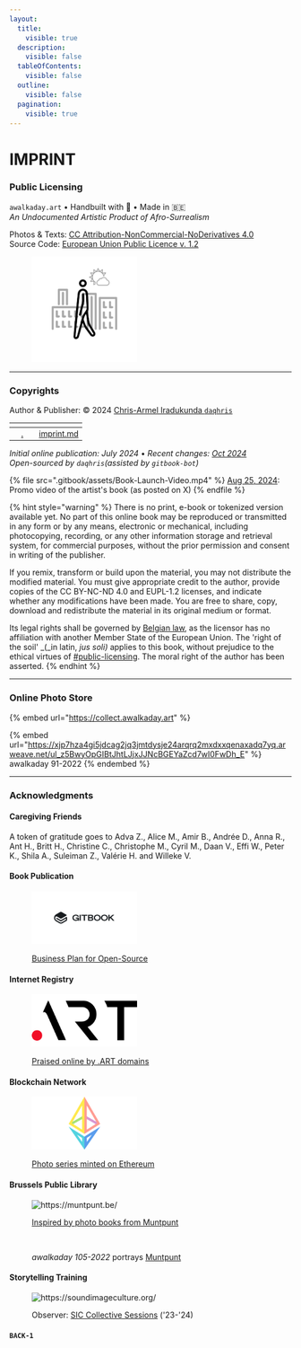 ```yaml
---
layout:
  title:
    visible: true
  description:
    visible: false
  tableOfContents:
    visible: false
  outline:
    visible: false
  pagination:
    visible: true
---
```


# IMPRINT

### Public Licensing

`awalkaday.art` • Handbuilt with 🤍 • Made in 🇧🇪\
_An Undocumented Artistic Product of Afro-Surrealism_

Photos & Texts: [CC Attribution-NonCommercial-NoDerivatives 4.0](https://creativecommons.org/licenses/by-nc-nd/4.0/deed.en)\
Source Code: [European Union Public Licence v. 1.2](https://joinup.ec.europa.eu/sites/default/files/custom-page/attachment/2020-03/EUPL-1.2%20EN.txt)

<div align="left">

<figure><img src=".gitbook/assets/awalkaday-logo-1x1.png" alt="awalkaday-logo-1x1: &#x27;walking human first, sunny cityscape second&#x27;" width="188"><figcaption></figcaption></figure>

</div>

***

### Copyrights

Author & Publisher: © 2024 [Chris-Armel Iradukunda `daqhris`](https://daqhris.com)

<table data-card-size="large" data-column-title-hidden data-view="cards" data-full-width="false"><thead><tr><th></th><th></th><th></th><th data-hidden data-card-target data-type="content-ref"></th></tr></thead><tbody><tr><td></td><td><a data-mention href="./">.</a></td><td></td><td><a href="imprint.md">imprint.md</a></td></tr></tbody></table>

_Initial online publication: July 2024_ • _Recent changes:_ [_Oct 2024_](https://github.com/awalkaday/about-awalkaday-art/commits/book/)\
_Open-sourced by `daqhris`(assisted by `gitbook-bot`)_

{% file src=".gitbook/assets/Book-Launch-Video.mp4" %}
[Aug 25, 2024](https://x.com/awalkadayart/status/1827817564790981047): Promo video of the artist's book (as posted on X)
{% endfile %}

{% hint style="warning" %}
There is no print, e-book or tokenized version available yet. No part of this online book may be reproduced or transmitted in any form or by any means, electronic or mechanical, including photocopying, recording, or any other information storage and retrieval system, for commercial purposes, without the prior permission and consent in writing of the publisher.

If you remix, transform or build upon the material, you may not distribute the modified material. You must give appropriate credit to the author, provide copies of the CC BY-NC-ND 4.0 and EUPL-1.2 licenses, and indicate whether any modifications have been made. You are free to share, copy, download and redistribute the material in its original medium or format.

Its legal rights shall be governed by [Belgian law](https://www.wipo.int/wipolex/en/text/125254), as the licensor has no affiliation with another Member State of the European Union. The 'right of the soil' _(_in latin, _jus soli)_ applies to this book, without prejudice to the ethical virtues of [#public-licensing](imprint.md#public-licensing "mention"). The moral right of the author has been asserted.
{% endhint %}

***

### Online Photo Store

{% embed url="https://collect.awalkaday.art" %}

{% embed url="https://xjp7hza4gi5jdcag2jq3jmtdysje24arqrq2mxdxxqenaxadq7yq.arweave.net/ul_z5BwyOpGIBtJhtLJjxJJNcBGEYaZcd7wI0FwDh_E" %}
awalkaday 91-2022
{% endembed %}

***

### Acknowledgments

#### Caregiving Friends

A token of gratitude goes to Adva Z., Alice M., Amir B., Andrée D., Anna R., Ant H., Britt H., Christine C., Christophe M., Cyril M., Daan V., Effi W., Peter K., Shila A., Suleiman Z., Valérie H. and Willeke V.

#### Book Publication

<div align="left">

<figure><img src=".gitbook/assets/gitbook logo white back.png" alt="" width="188"><figcaption><p><a href="https://www.g2.com/products/gitbook/reviews/gitbook-review-9962377">Business Plan for Open-Source</a></p></figcaption></figure>

</div>

#### Internet Registry

<div align="left">

<figure><img src=".gitbook/assets/Dot_Art_logo.png" alt="https://art.art/" width="188"><figcaption><p><a href="https://x.com/Art_Domains/status/1755917791658418315">Praised online by .ART domains</a></p></figcaption></figure>

</div>

#### Blockchain Network

<div align="left">

<figure><img src=".gitbook/assets/ethereum-logo-color.png" alt="https://ethereum.org/en/" width="188"><figcaption><p><a href="https://zora.co/collect/eth:0xe31801c2e58b151c3ded2cb29da56147b7f27eb1">Photo series minted on Ethereum</a></p></figcaption></figure>

</div>

#### Brussels Public Library

<div align="left">

<figure><img src="https://muntpunt.be/themes/custom/ocelot_muntpunt/assets/images/logo.svg" alt="https://muntpunt.be/" width="188"><figcaption><p><a href="https://x.com/search?q=from%3A%40awalkadayart+muntpunt&#x26;t=c0hdmw8z3Sk8WBtAwMj-DQ">Inspired by photo books from Muntpunt</a></p></figcaption></figure>

</div>

<div align="left">

<figure><img src="https://456r5hpaktnuia4rvgd23ue2gnci6iy5cshax7565emfz3wj4eua.arweave.net/530eneBU20QDkamHrdCaM0SPIx0Ujgv_vukYXO7J4Sg" alt="" width="188"><figcaption><p><em>awalkaday 105-2022</em> portrays <a href="https://muntpunt.be/over-muntpunt">Muntpunt</a></p></figcaption></figure>

</div>

#### Storytelling Training

<div align="left">

<figure><img src="https://soundimageculture.org/wp-content/uploads/2023/05/sic_logo_white_circle_text_vec.svg" alt="https://soundimageculture.org/" width="188"><figcaption><p>Observer: <a href="https://soundimageculture.org/laboratory/#sic-regular-text-block_cd5d0fa1e38b295170f402ac3a73b7d6">SIC Collective Sessions</a> ('23-'24)</p></figcaption></figure>

</div>

#### `BACK-1`
